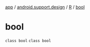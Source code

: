 [app](../../../index.md) / [android.support.design](../../index.md) / [R](../index.md) / [bool](./index.md)

# bool

`class bool`
`class bool`
